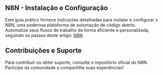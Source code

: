 ## N8N - Instalação e Configuração

Este guia prático fornece instruções detalhadas para instalar e configurar o N8N, uma poderosa plataforma de automação de código aberto. Automatize seus fluxos de trabalho de forma eficiente e personalizada, seguindo os passos deste artigo:
[N8N](https://www.linkedin.com/pulse/instalando-e-configurando-o-n8n-roberta-soliman-f1hlf/)
## Contribuições e Suporte
Para contribuir ou obter suporte, consulte o repositório oficial do N8N. Participe da comunidade e compartilhe suas experiências!